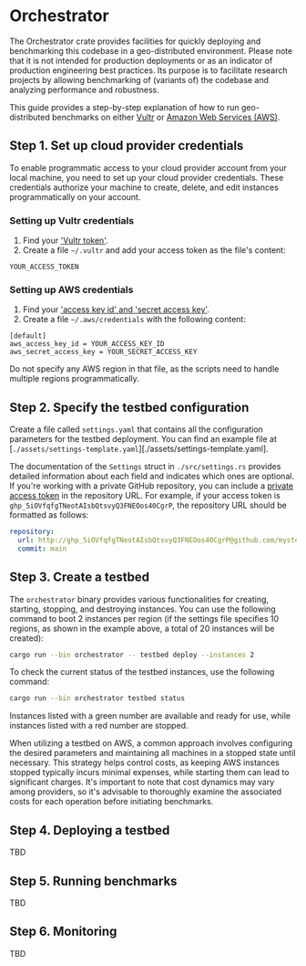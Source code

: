 # Orchestrator

The Orchestrator crate provides facilities for quickly deploying and benchmarking this codebase in a
geo-distributed environment. Please note that it is not intended for production deployments or as an
indicator of production engineering best practices. Its purpose is to facilitate research projects
by allowing benchmarking of (variants of) the codebase and analyzing performance and robustness.

This guide provides a step-by-step explanation of how to run geo-distributed benchmarks on either
[Vultr](http://vultr.com) or [Amazon Web Services (AWS)](http://aws.amazon.com).

## Step 1. Set up cloud provider credentials

To enable programmatic access to your cloud provider account from your local machine, you need to
set up your cloud provider credentials. These credentials authorize your machine to create, delete,
and edit instances programmatically on your account.

### Setting up Vultr credentials

1. Find your ['Vultr token'](https://www.vultr.com/docs/).
2. Create a file `~/.vultr` and add your access token as the file's content:

```text
YOUR_ACCESS_TOKEN
```

### Setting up AWS credentials

1. Find your ['access key id' and 'secret access
   key'](https://docs.aws.amazon.com/cli/latest/userguide/cli-configure-quickstart.html#cli-configure-quickstart-creds).
2. Create a file `~/.aws/credentials` with the following content:

```text
[default]
aws_access_key_id = YOUR_ACCESS_KEY_ID
aws_secret_access_key = YOUR_SECRET_ACCESS_KEY
```

Do not specify any AWS region in that file, as the scripts need to handle multiple regions
programmatically.

## Step 2. Specify the testbed configuration

Create a file called `settings.yaml` that contains all the configuration parameters for the testbed
deployment. You can find an example file at [`./assets/settings-template.yaml`][./assets/settings-template.yaml].

The documentation of the `Settings` struct in `./src/settings.rs` provides detailed information
about each field and indicates which ones are optional. If you're working with a private GitHub
repository, you can include a [private access
token](https://docs.github.com/en/authentication/keeping-your-account-and-data-secure/managing-your-personal-access-tokens)
in the repository URL. For example, if your access token is
`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`, the repository URL should be formatted as follows:

```yaml
repository:
  url: http://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@github.com/mystenlabs/walrus.git
  commit: main
```

## Step 3. Create a testbed

The `orchestrator` binary provides various functionalities for creating, starting, stopping, and
destroying instances. You can use the following command to boot 2 instances per region (if the
settings file specifies 10 regions, as shown in the example above, a total of 20 instances will be
created):

```bash
cargo run --bin orchestrator -- testbed deploy --instances 2
```

To check the current status of the testbed instances, use the following command:

```bash
cargo run --bin orchestrator testbed status
```

Instances listed with a green number are available and ready for use, while instances listed with a
red number are stopped.

When utilizing a testbed on AWS, a common approach involves configuring the desired parameters and
maintaining all machines in a stopped state until necessary. This strategy helps control costs, as
keeping AWS instances stopped typically incurs minimal expenses, while starting them can lead to
significant charges. It's important to note that cost dynamics may vary among providers, so it's
advisable to thoroughly examine the associated costs for each operation before initiating
benchmarks.

## Step 4. Deploying a testbed

TBD

## Step 5. Running benchmarks

TBD

## Step 6. Monitoring

TBD

